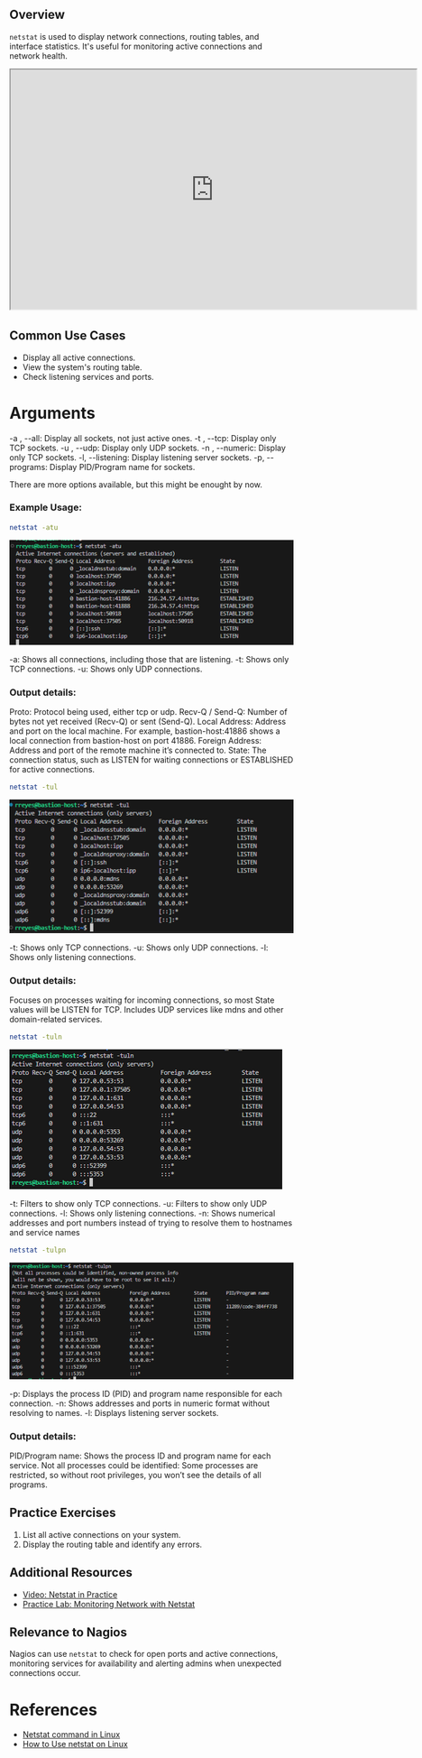 
## Overview

`netstat` is used to display network connections, routing tables, and interface statistics. It's useful for monitoring active connections and network health.
<iframe width="720" height="425"
src="https://www.youtube.com/embed/Lcw9bTW06cs">
</iframe>

## Common Use Cases
- Display all active connections.
- View the system's routing table.
- Check listening services and ports.

# Arguments
-a , --all: Display all sockets, not just active ones.
-t , --tcp: Display only TCP sockets.
-u , --udp: Display only UDP sockets.
-n , --numeric: Display only TCP sockets.
-l, --listening: Display listening server sockets.
 -p, --programs: Display PID/Program name for sockets.


There are more options available, but this might be enought by now.

### Example Usage:

```bash
netstat -atu
```
![](./img/netstats2.png)

-a: Shows all connections, including those that are listening.
-t: Shows only TCP connections.
-u: Shows only UDP connections.

### Output details:

Proto: Protocol being used, either tcp or udp.
Recv-Q / Send-Q: Number of bytes not yet received (Recv-Q) or sent (Send-Q).
Local Address: Address and port on the local machine. For example, bastion-host:41886 shows a local connection from bastion-host on port 41886.
Foreign Address: Address and port of the remote machine it’s connected to.
State: The connection status, such as LISTEN for waiting connections or ESTABLISHED for active connections.

```bash
netstat -tul
```
![](./img/netstats3.png)

-t: Shows only TCP connections.
-u: Shows only UDP connections.
-l: Shows only listening connections.

### Output details:

Focuses on processes waiting for incoming connections, so most State values will be LISTEN for TCP.
Includes UDP services like mdns and other domain-related services.

```bash
netstat -tuln
```
![](./img/netstats1.png)

-t: Filters to show only TCP connections.
-u: Filters to show only UDP connections.
-l: Shows only listening connections.
-n: Shows numerical addresses and port numbers instead of trying to resolve them to hostnames and service names

```bash
netstat -tulpn
```
![](./img/netstats4.png)

-p: Displays the process ID (PID) and program name responsible for each connection.
-n: Shows addresses and ports in numeric format without resolving to names.
-l: Displays listening server sockets.

### Output details:

PID/Program name: Shows the process ID and program name for each service.
Not all processes could be identified: Some processes are restricted, so without root privileges, you won’t see the details of all programs.

## Practice Exercises
1. List all active connections on your system.
2. Display the routing table and identify any errors.

## Additional Resources
- [Video: Netstat in Practice](https://www.example.com/netstat-tutorial)
- [Practice Lab: Monitoring Network with Netstat](https://www.example.com/netstat-lab)

## Relevance to Nagios
Nagios can use `netstat` to check for open ports and active connections, monitoring services for availability and alerting admins when unexpected connections occur.

# References
- [Netstat command in Linux](https://www.geeksforgeeks.org/netstat-command-linux/)
- [How to Use netstat on Linux](https://www.howtogeek.com/513003/how-to-use-netstat-on-linux/)